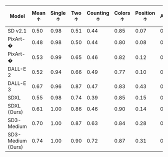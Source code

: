 | Model | Mean ↑ | Single ↑ | Two ↑ | Counting ↑ | Colors ↑ | Position ↑ | Color Attribution ↑ |
| --- | --- | --- | --- | --- | --- | --- | --- |
| SD v2.1 | 0.50 | 0.98 | 0.51 | 0.44 | 0.85 | 0.07 | 0.17 |
| PixArt-� | 0.48 | 0.98 | 0.50 | 0.44 | 0.80 | 0.08 | 0.07 |
| PixArt-� | 0.53 | 0.99 | 0.65 | 0.46 | 0.82 | 0.12 | 0.12 |
| DALL-E 2 | 0.52 | 0.94 | 0.66 | 0.49 | 0.77 | 0.10 | 0.19 |
| DALL-E 3 | 0.67 | 0.96 | 0.87 | 0.47 | 0.83 | 0.43 | 0.45 |
| SDXL | 0.55 | 0.98 | 0.74 | 0.39 | 0.85 | 0.15 | 0.23 |
| SDXL (Ours) | 0.61 | 1.00 | 0.86 | 0.46 | 0.90 | 0.14 | 0.29 |
| SD3-Medium | 0.70 | 1.00 | 0.87 | 0.63 | 0.84 | 0.28 | 0.58 |
| SD3-Medium (Ours) | 0.74 | 1.00 | 0.90 | 0.72 | 0.87 | 0.31 | 0.66 |
